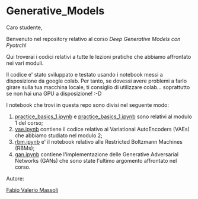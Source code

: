 # Generative_Models

Caro studente, 

Benvenuto nel repository relativo al corso *Deep Generative Models con Pyotrch*!

Qui troverai i codici relativi a tutte le lezioni pratiche che abbiamo affrontato nei vari moduli. 

Il codice e' stato sviluppato e testato usando i notebook messi a disposizione da google colab. Per tanto, se dovessi avere problemi a farlo girare sulla tua macchina locale, ti consiglio di utilizzare colab... soprattutto se non hai una GPU a disposizione! :-D 

I notebook che trovi in questa repo sono divisi nel seguente modo:

1) [practice_basics_1.ipynb](https://github.com/DeepLearningItalia/Generative_Models/blob/main/practice_basics_1.ipynb) e [practice_basics_1.ipynb](https://github.com/DeepLearningItalia/Generative_Models/blob/main/practice_basics_2.ipynb) sono relativi al modulo 1 del corso;
2) [vae.ipynb](https://github.com/DeepLearningItalia/Generative_Models/blob/main/vae.ipynb) contiene il codice relativo ai Variational AutoEncoders (VAEs) che abbiamo studiato nel modulo 2;
3) [rbm.ipynb](https://github.com/DeepLearningItalia/Generative_Models/blob/main/rbm.ipynb) e' il notebook relativo alle Restricted Boltzmann Machines (RBMs);
4) [gan.ipynb](https://github.com/DeepLearningItalia/Generative_Models/blob/main/gan.ipynb) contiene l'implementazione delle Generative Adversarial Networks (GANs) che sono state l'ultimo argomento affrontato nel corso.

Autore:

[Fabio Valerio Massoli](mailto:fabiovaleriomassoli@gmail.com)
